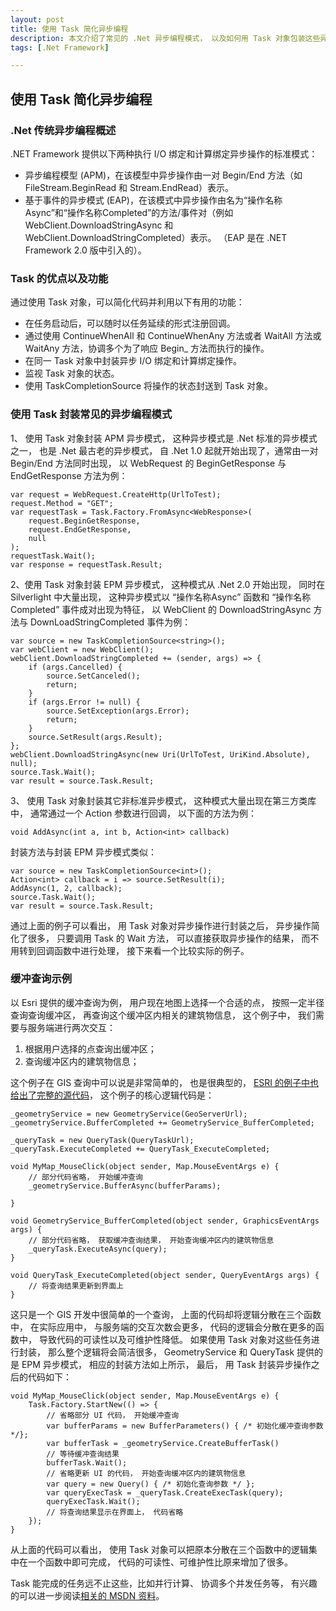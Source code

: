```yaml
---
layout: post
title: 使用 Task 简化异步编程
description: 本文介绍了常见的 .Net 异步编程模式， 以及如何用 Task 对象包装这些异步编程模式， 并给出了一个使用 Task 对象包装异步操作， 简化代码的例子。
tags: [.Net Framework]

---
```

## 使用 Task 简化异步编程

### .Net 传统异步编程概述

.NET Framework 提供以下两种执行 I/O 绑定和计算绑定异步操作的标准模式：

* 异步编程模型 (APM)，在该模型中异步操作由一对 Begin/End 方法（如 FileStream.BeginRead 和 Stream.EndRead）表示。 
* 基于事件的异步模式 (EAP)，在该模式中异步操作由名为“操作名称Async”和“操作名称Completed”的方法/事件对（例如 WebClient.DownloadStringAsync 和 WebClient.DownloadStringCompleted）表示。 （EAP 是在 .NET Framework 2.0 版中引入的）。

### Task 的优点以及功能

通过使用 Task 对象，可以简化代码并利用以下有用的功能：

* 在任务启动后，可以随时以任务延续的形式注册回调。 
* 通过使用 ContinueWhenAll 和 ContinueWhenAny 方法或者 WaitAll 方法或 WaitAny 方法，协调多个为了响应 Begin_ 方法而执行的操作。 
* 在同一 Task 对象中封装异步 I/O 绑定和计算绑定操作。 
* 监视 Task 对象的状态。 
* 使用 TaskCompletionSource 将操作的状态封送到 Task 对象。

### 使用 Task 封装常见的异步编程模式

1、 使用 Task 对象封装 APM 异步模式， 这种异步模式是 .Net 标准的异步模式之一， 也是 .Net 最古老的异步模式， 自 .Net 1.0 起就开始出现了，通常由一对 Begin/End 方法同时出现， 以 WebRequest 的 BeginGetResponse 与 EndGetResponse 方法为例：

	var request = WebRequest.CreateHttp(UrlToTest);
	request.Method = "GET";
	var requestTask = Task.Factory.FromAsync<WebResponse>(
		request.BeginGetResponse,
		request.EndGetResponse,
		null
	);
	requestTask.Wait();
	var response = requestTask.Result;

2、使用 Task 对象封装 EPM 异步模式， 这种模式从 .Net 2.0 开始出现， 同时在 Silverlight 中大量出现， 这种异步模式以 “操作名称Async” 函数和 “操作名称Completed” 事件成对出现为特征， 以 WebClient 的 DownloadStringAsync 方法与 DownLoadStringCompleted 事件为例：

	var source = new TaskCompletionSource<string>();
	var webClient = new WebClient();
	webClient.DownloadStringCompleted += (sender, args) => {
		if (args.Cancelled) {
			source.SetCanceled();
			return;
		}
		if (args.Error != null) {
			source.SetException(args.Error);
			return;
		}
		source.SetResult(args.Result);
	};
	webClient.DownloadStringAsync(new Uri(UrlToTest, UriKind.Absolute), null);
	source.Task.Wait();
	var result = source.Task.Result;

3、 使用 Task 对象封装其它非标准异步模式， 这种模式大量出现在第三方类库中， 通常通过一个 Action 参数进行回调， 以下面的方法为例：

	void AddAsync(int a, int b, Action<int> callback)

封装方法与封装 EPM 异步模式类似：

	var source = new TaskCompletionSource<int>();
	Action<int> callback = i => source.SetResult(i);
	AddAsync(1, 2, callback);
	source.Task.Wait();
	var result = source.Task.Result;

通过上面的例子可以看出， 用 Task 对象对异步操作进行封装之后， 异步操作简化了很多， 只要调用 Task 的 Wait 方法， 可以直接获取异步操作的结果， 而不用转到回调函数中进行处理， 接下来看一个比较实际的例子。

### 缓冲查询示例

以 Esri 提供的缓冲查询为例， 用户现在地图上选择一个合适的点， 按照一定半径查询查询缓冲区， 再查询这个缓冲区内相关的建筑物信息， 这个例子中， 我们需要与服务端进行两次交互：

1. 根据用户选择的点查询出缓冲区；
2. 查询缓冲区内的建筑物信息；

这个例子在 GIS 查询中可以说是非常简单的， 也是很典型的， [ESRI 的例子中也给出了完整的源代码](http://help.arcgis.com/en/webapi/silverlight/samples/start.htm#BufferQuery)， 这个例子的核心逻辑代码是：

	_geometryService = new GeometryService(GeoServerUrl);
	_geometryService.BufferCompleted += GeometryService_BufferCompleted;
	 
	_queryTask = new QueryTask(QueryTaskUrl);
	_queryTask.ExecuteCompleted += QueryTask_ExecuteCompleted;
	 
	void MyMap_MouseClick(object sender, Map.MouseEventArgs e) {
		// 部分代码省略， 开始缓冲查询
		_geometryService.BufferAsync(bufferParams);
	 
	}
	 
	void GeometryService_BufferCompleted(object sender, GraphicsEventArgs args) {
		// 部分代码省略， 获取缓冲查询结果， 开始查询缓冲区内的建筑物信息
		_queryTask.ExecuteAsync(query);
	}
	 
	void QueryTask_ExecuteCompleted(object sender, QueryEventArgs args) {
		// 将查询结果更新到界面上
	}

这只是一个 GIS 开发中很简单的一个查询， 上面的代码却将逻辑分散在三个函数中， 在实际应用中， 与服务端的交互次数会更多， 代码的逻辑会分散在更多的函数中， 导致代码的可读性以及可维护性降低。 如果使用 Task 对象对这些任务进行封装， 那么整个逻辑将会简洁很多， GeometryService 和 QueryTask 提供的是 EPM 异步模式， 相应的封装方法如上所示， 最后， 用 Task 封装异步操作之后的代码如下：

	void MyMap_MouseClick(object sender, Map.MouseEventArgs e) {
		Task.Factory.StartNew(() => {
			// 省略部分 UI 代码， 开始缓冲查询
			var bufferParams = new BufferParameters() { /* 初始化缓冲查询参数 */};
			var bufferTask = _geometryService.CreateBufferTask()
			// 等待缓冲查询结果
			bufferTask.Wait();
			// 省略更新 UI 的代码， 开始查询缓冲区内的建筑物信息
			var query = new Query() { /* 初始化查询参数 */ };
			var queryExecTask = _queryTask.CreateExecTask(query);
			queryExecTask.Wait();
			// 将查询结果显示在界面上， 代码省略
		});
	}

从上面的代码可以看出， 使用 Task 对象可以把原本分散在三个函数中的逻辑集中在一个函数中即可完成， 代码的可读性、可维护性比原来增加了很多。

Task 能完成的任务远不止这些，比如并行计算、 协调多个并发任务等， 有兴趣的可以进一步阅读[相关的 MSDN 资料](http://msdn.microsoft.com/zh-cn/library/dd997405.aspx)。